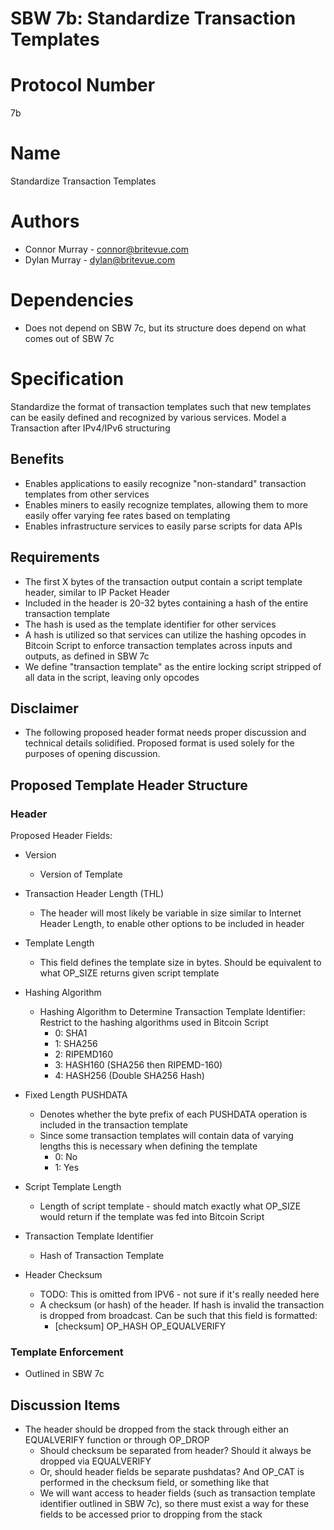 SBW 7b: Standardize Transaction Templates
========================================

# Protocol Number
7b

# Name
Standardize Transaction Templates

# Authors
* Connor Murray - connor@britevue.com
* Dylan Murray - dylan@britevue.com

# Dependencies
* Does not depend on SBW 7c, but its structure does depend on what comes out of SBW 7c

# Specification

Standardize the format of transaction templates such that new templates can be easily defined and recognized by various services. Model a Transaction after IPv4/IPv6 structuring

## Benefits
* Enables applications to easily recognize "non-standard" transaction templates from other services
* Enables miners to easily recognize templates, allowing them to more easily offer varying fee rates based on templating
* Enables infrastructure services to easily parse scripts for data APIs

## Requirements

* The first X bytes of the transaction output contain a script template header, similar to IP Packet Header
* Included in the header is 20-32 bytes containing a hash of the entire transaction template
* The hash is used as the template identifier for other services
* A hash is utilized so that services can utilize the hashing opcodes in Bitcoin Script to enforce transaction templates across inputs and outputs, as defined in SBW 7c
* We define "transaction template" as the entire locking script stripped of all data in the script, leaving only opcodes

## Disclaimer
* The following proposed header format needs proper discussion and technical details solidified. Proposed format is used solely for the purposes of opening discussion.

## Proposed Template Header Structure

### Header
Proposed Header Fields:

* Version
	* Version of Template

* Transaction Header Length (THL)
	* The header will most likely be variable in size similar to Internet Header Length, to enable other options to be included in header
* Template Length
	* This field defines the template size in bytes. Should be equivalent to what OP_SIZE returns given script template
* Hashing Algorithm
	* Hashing Algorithm to Determine Transaction Template Identifier: Restrict to the hashing algorithms used in Bitcoin Script
		* 0: SHA1
		* 1: SHA256
		* 2: RIPEMD160
		* 3: HASH160 (SHA256 then RIPEMD-160)
		* 4: HASH256 (Double SHA256 Hash)
* Fixed Length PUSHDATA
	* Denotes whether the byte prefix of each PUSHDATA operation is included in the transaction template
	* Since some transaction templates will contain data of varying lengths this is necessary when defining the template
		* 0: No
		* 1: Yes
* Script Template Length
	* Length of script template - should match exactly what OP_SIZE would return if the template was fed into Bitcoin Script
* Transaction Template Identifier
	* Hash of Transaction Template 
* Header Checksum
	* TODO: This is omitted from IPV6 - not sure if it's really needed here
	* A checksum (or hash) of the header. If hash is invalid the transaction is dropped from broadcast. Can be such that this field is formatted:
		* [checksum] OP_HASH OP_EQUALVERIFY

### Template Enforcement
* Outlined in SBW 7c

## Discussion Items

* The header should be dropped from the stack through either an EQUALVERIFY function or through OP_DROP
	* Should checksum be separated from header? Should it always be dropped via EQUALVERIFY
	* Or, should header fields be separate pushdatas? And OP_CAT is performed in the checksum field, or something like that
	* We will want access to header fields (such as transaction template identifier outlined in SBW 7c), so there must exist a way for these fields to be accessed prior to dropping from the stack


